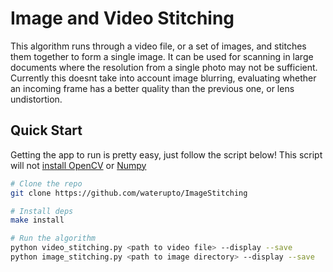 # Image and Video Stitching
This algorithm runs through a video file, or a set of images, and stitches them together to form a single image. It can be used for scanning in large documents where the resolution from a single photo may not be sufficient. Currently this doesnt take into account image blurring, evaluating whether an incoming frame has a better quality than the previous one, or lens undistortion.

## Quick Start
Getting the app to run is pretty easy, just follow the script below! This script will not
[install OpenCV](http://docs.opencv.org/doc/tutorials/introduction/linux_install/linux_install.html) or
[Numpy](http://docs.scipy.org/doc/numpy/user/install.html)

```bash
# Clone the repo
git clone https://github.com/waterupto/ImageStitching

# Install deps
make install

# Run the algorithm
python video_stitching.py <path to video file> --display --save
python image_stitching.py <path to image directory> --display --save
```
